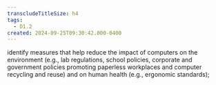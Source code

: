 ```yaml
---
transcludeTitleSize: h4
tags:
  - D1.2
created: 2024-09-25T09:30:42.000-0400
---
```

identify measures that help reduce the impact of computers on the environment (e.g., lab regulations, school policies, corporate and government policies promoting paperless workplaces and computer recycling and reuse) and on human health (e.g., ergonomic standards);